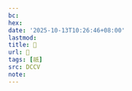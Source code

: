 ```yaml
---
bc:
hex:
date: '2025-10-13T10:26:46+08:00'
lastmod:
title: 􀼤
url: 􀼤
tags: [祇]
src: DCCV
note:
---
```

